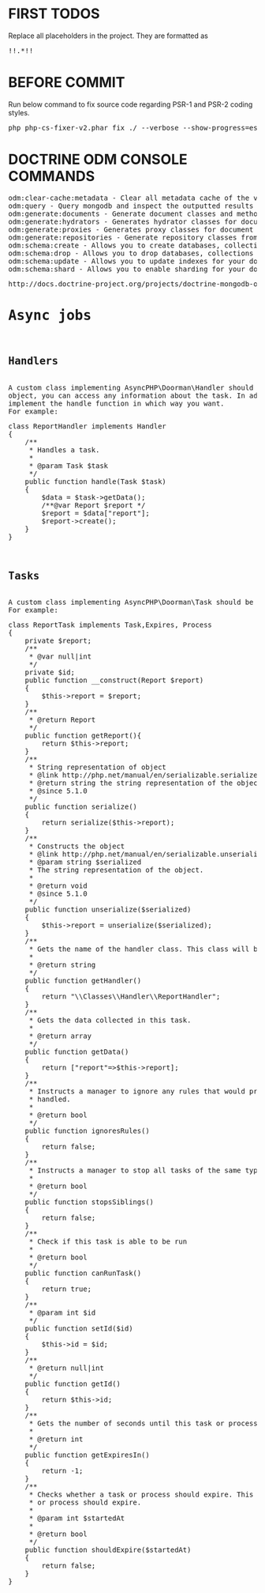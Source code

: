 <h1>FIRST TODOS</h1>
Replace all placeholders in the project. They are formatted as <pre>!!.*!!</pre>
<h1>BEFORE COMMIT</h1>
Run below command to fix source code regarding PSR-1 and PSR-2 coding styles.
<pre>php php-cs-fixer-v2.phar fix ./ --verbose --show-progress=estimating
</pre>
<h1>DOCTRINE ODM CONSOLE COMMANDS</h1>
<PRE>
odm:clear-cache:metadata - Clear all metadata cache of the various cache drivers.
odm:query - Query mongodb and inspect the outputted results from your document classes.
odm:generate:documents - Generate document classes and method stubs from your mapping information.
odm:generate:hydrators - Generates hydrator classes for document classes.
odm:generate:proxies - Generates proxy classes for document classes.
odm:generate:repositories - Generate repository classes from your mapping information.
odm:schema:create - Allows you to create databases, collections and indexes for your documents
odm:schema:drop - Allows you to drop databases, collections and indexes for your documents
odm:schema:update - Allows you to update indexes for your documents
odm:schema:shard - Allows you to enable sharding for your documents
<PRE>
http://docs.doctrine-project.org/projects/doctrine-mongodb-odm/en/latest/reference/console-commands.html
<h1>Async jobs</h1>
<h2>Handlers</h2>
A custom class implementing AsyncPHP\Doorman\Handler should be created. This handler takes a Task object. Using this
object, you can access any information about the task. In addition to getting information from the task, you can
implement the handle function in which way you want.
For example:
<pre>
class ReportHandler implements Handler
{
    /**
     * Handles a task.
     *
     * @param Task $task
     */
    public function handle(Task $task)
    {
        $data = $task->getData();
        /**@var Report $report */
        $report = $data["report"];
        $report->create();
    }
}
</pre>
<h2>Tasks</h2>
A custom class implementing AsyncPHP\Doorman\Task should be created. These tasks are then run by the handler.
For example:
<pre>
class ReportTask implements Task,Expires, Process
{
    private $report;
    /**
     * @var null|int
     */
    private $id;
    public function __construct(Report $report)
    {
        $this->report = $report;
    }
    /**
     * @return Report
     */
    public function getReport(){
        return $this->report;
    }
    /**
     * String representation of object
     * @link http://php.net/manual/en/serializable.serialize.php
     * @return string the string representation of the object or null
     * @since 5.1.0
     */
    public function serialize()
    {
        return serialize($this->report);
    }
    /**
     * Constructs the object
     * @link http://php.net/manual/en/serializable.unserialize.php
     * @param string $serialized
     * The string representation of the object.
     * 
     * @return void
     * @since 5.1.0
     */
    public function unserialize($serialized)
    {
        $this->report = unserialize($serialized);
    }
    /**
     * Gets the name of the handler class. This class will be used to handle this task.
     *
     * @return string
     */
    public function getHandler()
    {
        return "\\Classes\\Handler\\ReportHandler";
    }
    /**
     * Gets the data collected in this task.
     *
     * @return array
     */
    public function getData()
    {
        return ["report"=>$this->report];
    }
    /**
     * Instructs a manager to ignore any rules that would prevent this task from being immediately
     * handled.
     *
     * @return bool
     */
    public function ignoresRules()
    {
        return false;
    }
    /**
     * Instructs a manager to stop all tasks of the same type before running this task.
     *
     * @return bool
     */
    public function stopsSiblings()
    {
        return false;
    }
    /**
     * Check if this task is able to be run
     *
     * @return bool
     */
    public function canRunTask()
    {
        return true;
    }
    /**
     * @param int $id
     */
    public function setId($id)
    {
        $this->id = $id;
    }
    /**
     * @return null|int
     */
    public function getId()
    {
        return $this->id;
    }
    /**
     * Gets the number of seconds until this task or process expires.
     *
     * @return int
     */
    public function getExpiresIn()
    {
        return -1;
    }
    /**
     * Checks whether a task or process should expire. This is called when a manager thinks a task
     * or process should expire.
     *
     * @param int $startedAt
     *
     * @return bool
     */
    public function shouldExpire($startedAt)
    {
        return false;
    }
}
</pre> 



